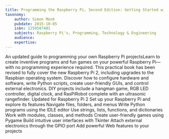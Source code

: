 ```yaml
---
title: Programming the Raspberry Pi, Second Edition: Getting Started with Python
taxonomy:
	author: Simon Monk
	pubdate: 2015-10-05
	isbn: 1259587401
	subjects: Raspberry Pi's, Programming, Technology & Engineering
	audience: 
	expertise: 
---
```

An updated guide to programming your own Raspberry Pi projectsLearn to create inventive programs and fun games on your powerful Raspberry Pi—with no programming experience required. This practical book has been revised to fully cover the new Raspberry Pi 2, including upgrades to the Raspbian operating system. Discover how to configure hardware and software, write Python scripts, create user-friendly GUIs, and control external electronics. DIY projects include a hangman game, RGB LED controller, digital clock, and RasPiRobot complete with an ultrasonic rangefinder. Updated for Raspberry Pi 2 Set up your Raspberry Pi and explore its features Navigate files, folders, and menus Write Python programs using the IDLE editor Use strings, lists, functions, and dictionaries Work with modules, classes, and methods Create user-friendly games using Pygame Build intuitive user interfaces with Tkinter Attach external electronics through the GPIO port Add powerful Web features to your projects